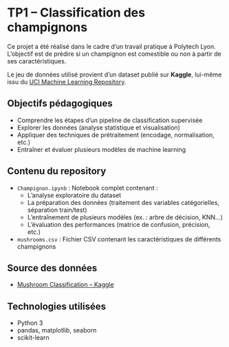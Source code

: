 # TP1 – Classification des champignons

Ce projet a été réalisé dans le cadre d’un travail pratique à Polytech Lyon.  
L’objectif est de prédire si un champignon est comestible ou non à partir de ses caractéristiques.

Le jeu de données utilisé provient d’un dataset publié sur **Kaggle**, lui-même issu du [UCI Machine Learning Repository](https://archive.ics.uci.edu/ml/datasets/mushroom).

## Objectifs pédagogiques

- Comprendre les étapes d’un pipeline de classification supervisée
- Explorer les données (analyse statistique et visualisation)
- Appliquer des techniques de prétraitement (encodage, normalisation, etc.)
- Entraîner et évaluer plusieurs modèles de machine learning

## Contenu du repository

- `Champignon.ipynb` : Notebook complet contenant :
  - L’analyse exploratoire du dataset
  - La préparation des données (traitement des variables catégorielles, séparation train/test)
  - L’entraînement de plusieurs modèles (ex. : arbre de décision, KNN…)
  - L’évaluation des performances (matrice de confusion, précision, etc.)
- `mushrooms.csv` : Fichier CSV contenant les caractéristiques de différents champignons

## Source des données

- [Mushroom Classification – Kaggle](https://www.kaggle.com/datasets/uciml/mushroom-classification)

## Technologies utilisées

- Python 3
- pandas, matplotlib, seaborn
- scikit-learn
